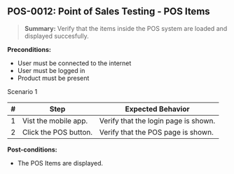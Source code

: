 ## **POS-0012:** Point of Sales Testing - POS Items

> **Summary:** Verify that the items inside the POS system are loaded and displayed succesfully. <br>

**Preconditions:**

- User must be connected to the internet
- User must be logged in
- Product must be present

Scenario 1

| \#  | Step                  | Expected Behavior                    |
| --- | --------------------- | ------------------------------------ |
| 1   | Vist the mobile app.  | Verify that the login page is shown. |
| 2   | Click the POS button. | Verify that the POS page is shown.   |

**Post-conditions:**

- The POS Items are displayed.
